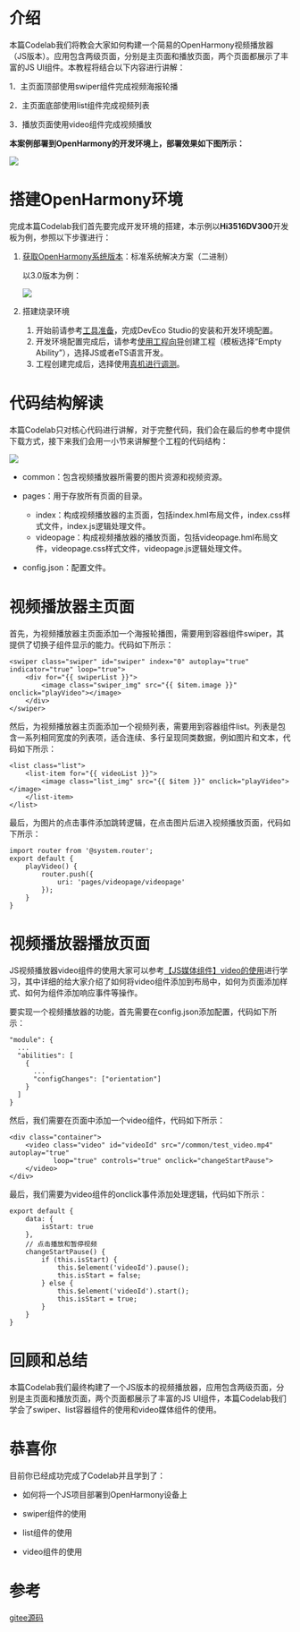 # 介绍

本篇Codelab我们将教会大家如何构建一个简易的OpenHarmony视频播放器（JS版本）。应用包含两级页面，分别是主页面和播放页面，两个页面都展示了丰富的JS UI组件。本教程将结合以下内容进行讲解：

1．主页面顶部使用swiper组件完成视频海报轮播

2．主页面底部使用list组件完成视频列表

3．播放页面使用video组件完成视频播放

**本案例部署到OpenHarmony的开发环境上，部署效果如下图所示：**

![](figures/zh-cn_image_0000001172234064.png)

# 搭建OpenHarmony环境

完成本篇Codelab我们首先要完成开发环境的搭建，本示例以**Hi3516DV300**开发板为例，参照以下步骤进行：

1. [获取OpenHarmony系统版本](https://gitee.com/openharmony/docs/blob/master/zh-cn/device-dev/get-code/sourcecode-acquire.md#%E8%8E%B7%E5%8F%96%E6%96%B9%E5%BC%8F3%E4%BB%8E%E9%95%9C%E5%83%8F%E7%AB%99%E7%82%B9%E8%8E%B7%E5%8F%96)：标准系统解决方案（二进制）

   以3.0版本为例：

   ![](figures/取版本.png)

2. 搭建烧录环境

   1. 开始前请参考[工具准备](https://gitee.com/openharmony/docs/blob/master/zh-cn/application-dev/quick-start/start-overview.md#%E5%B7%A5%E5%85%B7%E5%87%86%E5%A4%87)，完成DevEco Studio的安装和开发环境配置。
   2. 开发环境配置完成后，请参考[使用工程向导](https://gitee.com/openharmony/docs/blob/master/zh-cn/application-dev/quick-start/start-with-ets.md#%E5%88%9B%E5%BB%BAets%E5%B7%A5%E7%A8%8B)创建工程（模板选择“Empty Ability”），选择JS或者eTS语言开发。
   3. 工程创建完成后，选择使用[真机进行调测](https://gitee.com/openharmony/docs/blob/master/zh-cn/application-dev/quick-start/start-with-ets.md#%E4%BD%BF%E7%94%A8%E7%9C%9F%E6%9C%BA%E8%BF%90%E8%A1%8C%E5%BA%94%E7%94%A8)。


# 代码结构解读

本篇Codelab只对核心代码进行讲解，对于完整代码，我们会在最后的参考中提供下载方式，接下来我们会用一小节来讲解整个工程的代码结构：

![](figures/截图106.png)

-   common：包含视频播放器所需要的图片资源和视频资源。
-   pages：用于存放所有页面的目录。
    -   index：构成视频播放器的主页面，包括index.hml布局文件，index.css样式文件，index.js逻辑处理文件。
    -   videopage：构成视频播放器的播放页面，包括videopage.hml布局文件，videopage.css样式文件，videopage.js逻辑处理文件。

-   config.json：配置文件。

# 视频播放器主页面

首先，为视频播放器主页面添加一个海报轮播图，需要用到容器组件swiper，其提供了切换子组件显示的能力。代码如下所示：

```
<swiper class="swiper" id="swiper" index="0" autoplay="true" indicator="true" loop="true">
    <div for="{{ swiperList }}">
        <image class="swiper_img" src="{{ $item.image }}" onclick="playVideo"></image>
    </div>
</swiper>
```

然后，为视频播放器主页面添加一个视频列表，需要用到容器组件list。列表是包含一系列相同宽度的列表项，适合连续、多行呈现同类数据，例如图片和文本，代码如下所示：

```
<list class="list">
    <list-item for="{{ videoList }}">
        <image class="list_img" src="{{ $item }}" onclick="playVideo"></image>
    </list-item>
</list>
```

最后，为图片的点击事件添加跳转逻辑，在点击图片后进入视频播放页面，代码如下所示：

```
import router from '@system.router';
export default {
    playVideo() {
        router.push({
            uri: 'pages/videopage/videopage'
        });
    }
}
```

# 视频播放器播放页面

JS视频播放器video组件的使用大家可以参考[【JS媒体组件】video的使用](https://gitee.com/openharmony/docs/blob/OpenHarmony-3.0-LTS/zh-cn/application-dev/js-reference/component/js-components-media-video.md)进行学习，其中详细的给大家介绍了如何将video组件添加到布局中，如何为页面添加样式、如何为组件添加响应事件等操作。

要实现一个视频播放器的功能，首先需要在config.json添加配置，代码如下所示：

```
"module": {
  ...
  "abilities": [
    {
      ...
      "configChanges": ["orientation"]
    }
  ]
}
```

然后，我们需要在页面中添加一个video组件，代码如下所示：

```
<div class="container">
    <video class="video" id="videoId" src="/common/test_video.mp4" autoplay="true"
           loop="true" controls="true" onclick="changeStartPause">
    </video>
</div>
```

最后，我们需要为video组件的onclick事件添加处理逻辑，代码如下所示：

```
export default {
    data: {
        isStart: true
    },
    // 点击播放和暂停视频
    changeStartPause() {
        if (this.isStart) {
            this.$element('videoId').pause();
            this.isStart = false;
        } else {
            this.$element('videoId').start();
            this.isStart = true;
        }
    }
}
```

# 回顾和总结

本篇Codelab我们最终构建了一个JS版本的视频播放器，应用包含两级页面，分别是主页面和播放页面，两个页面都展示了丰富的JS UI组件，本篇Codelab我们学会了swiper、list容器组件的使用和video媒体组件的使用。

# 恭喜你

目前你已经成功完成了Codelab并且学到了：

-   如何将一个JS项目部署到OpenHarmony设备上

-   swiper组件的使用
-   list组件的使用
-   video组件的使用

# 参考

[gitee源码](https://gitee.com/openharmony/codelabs/tree/master/Media/VideoOpenHarmony)
